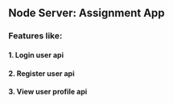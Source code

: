 ## Node Server: Assignment App

### Features like: 
#### 1. Login user api
#### 2. Register user api
#### 3. View user profile api
